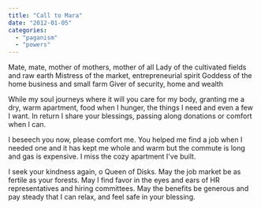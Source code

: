 ```yaml
---
title: "Call to Mara"
date: "2012-01-05"
categories: 
  - "paganism"
  - "powers"
---
```


Mate, mate, mother of mothers, mother of all Lady of the cultivated fields and raw earth Mistress of the market, entrepreneurial spirit Goddess of the home business and small farm Giver of security, home and wealth

While my soul journeys where it will you care for my body, granting me a dry, warm apartment, food when I hunger, the things I need and even a few I want. In return I share your blessings, passing along donations or comfort when I can.

I beseech you now, please comfort me. You helped me find a job when I needed one and it has kept me whole and warm but the commute is long and gas is expensive. I miss the cozy apartment I've built.

I seek your kindness again, o Queen of Disks. May the job market be as fertile as your forests. May I find favor in the eyes and ears of HR representatives and hiring committees. May the benefits be generous and pay steady that I can relax, and feel safe in your blessing.
